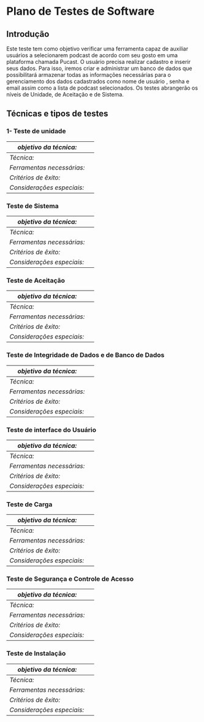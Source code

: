 # Plano de Testes de Software
 
 ## Introdução 

 Este teste  tem como objetivo verificar uma ferramenta capaz de auxiliar usuários a selecionarem podcast de acordo com seu gosto em uma plataforma chamada Pucast. O usuário precisa realizar cadastro e inserir seus dados. Para isso, iremos criar e administrar um banco de dados que possibilitará armazenar todas as informações necessárias para o gerenciamento dos dados cadastrados como nome de usuário , senha e email assim como a lista de podcast selecionados. Os testes abrangerão os níveis de Unidade, de Aceitação e de Sistema.

## Técnicas e tipos de testes 

### 1- Teste de unidade 

|*objetivo da técnica:*||
|-------------------|--|
|*Técnica:*||
|*Ferramentas necessárias:*||
|*Critérios de êxito:*||
|*Considerações especiais:*||

### Teste de Sistema

|*objetivo da técnica:*||
|-------------------|--|
|*Técnica:*||
|*Ferramentas necessárias:*||
|*Critérios de êxito:*||
|*Considerações especiais:*||


### Teste de Aceitação

|*objetivo da técnica:*||
|-------------------|--|
|*Técnica:*||
|*Ferramentas necessárias:*||
|*Critérios de êxito:*||
|*Considerações especiais:*||

### Teste de Integridade de Dados e de Banco de Dados 

|*objetivo da técnica:*||
|-------------------|--|
|*Técnica:*||
|*Ferramentas necessárias:*||
|*Critérios de êxito:*||
|*Considerações especiais:*||

### Teste de interface do Usuário 


|*objetivo da técnica:*||
|-------------------|--|
|*Técnica:*||
|*Ferramentas necessárias:*||
|*Critérios de êxito:*||
|*Considerações especiais:*||


### Teste de Carga 

|*objetivo da técnica:*||
|-------------------|--|
|*Técnica:*||
|*Ferramentas necessárias:*||
|*Critérios de êxito:*||
|*Considerações especiais:*||

### Teste de Segurança e Controle de Acesso 

|*objetivo da técnica:*||
|-------------------|--|
|*Técnica:*||
|*Ferramentas necessárias:*||
|*Critérios de êxito:*||
|*Considerações especiais:*||


### Teste de Instalação 

|*objetivo da técnica:*||
|-------------------|--|
|*Técnica:*||
|*Ferramentas necessárias:*||
|*Critérios de êxito:*||
|*Considerações especiais:*||


